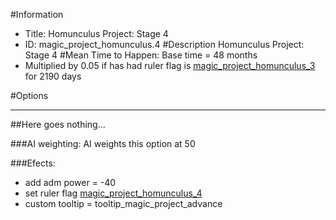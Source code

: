 #Information
 - Title: Homunculus Project: Stage 4
 - ID: magic_project_homunculus.4
#Description
Homunculus Project: Stage 4
#Mean Time to Happen:
Base time = 48 months
 - Multiplied by 0.05 if has had ruler flag is [magic_project_homunculus_3](../flags/magic_project_homunculus_3.md) for 2190 days

#Options

___
##Here goes nothing...

###AI weighting:
AI weights this option at 50


###Efects:<ul><li>add adm power = -40</li><li>set ruler flag [magic_project_homunculus_4](../flags/magic_project_homunculus_4.md)</li><li>custom tooltip = tooltip_magic_project_advance</li></ul>
